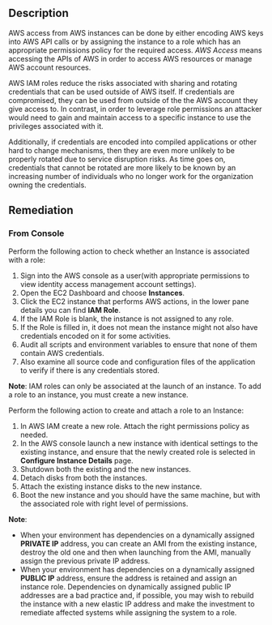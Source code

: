 ## Description

AWS access from AWS instances can be done by either encoding AWS keys into AWS API calls or by assigning the instance to a role which has an appropriate permissions policy for the required access. *AWS Access* means accessing the APIs of AWS in order to access AWS resources or manage AWS account resources.

AWS IAM roles reduce the risks associated with sharing and rotating credentials that can be used outside of AWS itself. If credentials are compromised, they can be used from outside of the the AWS account they give access to. In contrast, in order to leverage role permissions an attacker would need to gain and maintain access to a specific instance to use the privileges associated with it.

Additionally, if credentials are encoded into compiled applications or other hard to change mechanisms, then they are even more unlikely to be properly rotated due to service disruption risks. As time goes on, credentials that cannot be rotated are more likely to be known by an increasing number of individuals who no longer work for the organization owning the credentials.

## Remediation

### From Console

Perform the following action to check whether an Instance is associated with a role:

1. Sign into the AWS console as a user(with appropriate permissions to view identity access management account settings).
2. Open the EC2 Dashboard and choose **Instances**.
3. Click the EC2 instance that performs AWS actions, in the lower pane details you can find **IAM Role**.
4. If the IAM Role is blank, the instance is not assigned to any role.
5. If the Role is filled in, it does not mean the instance might not also have credentials encoded on it for some activities.
6. Audit all scripts and environment variables to ensure that none of them contain AWS credentials.
7. Also examine all source code and configuration files of the application to verify if there is any credentials stored.

**Note**: IAM roles can only be associated at the launch of an instance. To add a role to an instance, you must create a new instance.

Perform the following action to create and attach a role to an Instance:

1. In AWS IAM create a new role. Attach the right permissions policy as needed.
2. In the AWS console launch a new instance with identical settings to the existing instance, and ensure that the newly created role is selected in **Configure Instance Details** page.
3. Shutdown both the existing and the new instances.
4. Detach disks from both the instances.
5. Attach the existing instance disks to the new instance.
6. Boot the new instance and you should have the same machine, but with the associated role with right level of permissions.

**Note**:
- When your environment has dependencies on a dynamically assigned **PRIVATE IP** address, you can create an AMI from the existing instance, destroy the old one and then when launching from the AMI, manually assign the previous private IP address.
- When your environment has dependencies on a dynamically assigned **PUBLIC IP** address, ensure the address is retained and assign an instance role. Dependencies on dynamically assigned public IP addresses are a bad practice and, if possible, you may wish to rebuild the instance with a new elastic IP address and make the investment to remediate affected systems while assigning the system to a role.
